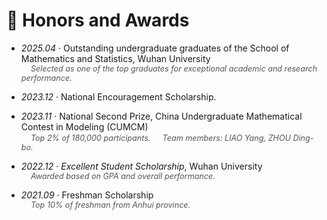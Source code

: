 <style>
.note {
  margin-left: 1.2em;     /* 缩进 */
  font-size: 0.9em;        /* 小一号字体 */
  font-style: italic;      /* 斜体 */
  color: #555;             /* 中性灰色 */
  margin-top: 0.2em;       /* 与上方文字的间距 */
}
</style>
<!-- ========================================================================================================================================== -->
<span class="anchor" id="honors"></span>
<!-- ========================================================================================================================================== -->
# 🏅 Honors and Awards

- *2025.04* ‧ Outstanding undergraduate graduates of the School of Mathematics and Statistics, Wuhan University    
  <span class="note">Selected as one of the top graduates for exceptional academic and research performance.</span>

- *2023.12* ‧ National Encouragement Scholarship.

- *2023.11* ‧ National Second Prize, China Undergraduate Mathematical Contest in Modeling (CUMCM)    
  <span class="note">Top 2% of 180,000 participants.</span>
  <span class="note">Team members: LIAO Yang, ZHOU Ding-bo.</span>


- *2022.12* ‧ *Excellent Student Scholarship*, Wuhan University    
  <span class="note">Awarded based on GPA and overall performance.</span>

- *2021.09* ‧ Freshman Scholarship    
  <span class="note">Top 10% of freshman from Anhui province.</span>
